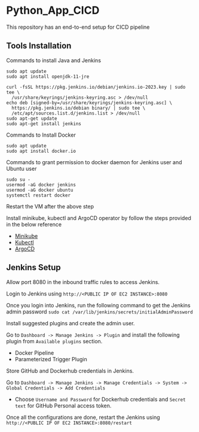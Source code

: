 # Python_App_CICD
This repository has an end-to-end setup for CICD pipeline

## Tools Installation
Commands to install Java and Jenkins

```
sudo apt update
sudo apt install openjdk-11-jre
```
```
curl -fsSL https://pkg.jenkins.io/debian/jenkins.io-2023.key | sudo tee \
  /usr/share/keyrings/jenkins-keyring.asc > /dev/null
echo deb [signed-by=/usr/share/keyrings/jenkins-keyring.asc] \
  https://pkg.jenkins.io/debian binary/ | sudo tee \
  /etc/apt/sources.list.d/jenkins.list > /dev/null
sudo apt-get update
sudo apt-get install jenkins
```

Commands to Install Docker

```
sudo apt update
sudo apt install docker.io
```

Commands to grant permission to docker daemon for Jenkins user and Ubuntu user

```
sudo su - 
usermod -aG docker jenkins
usermod -aG docker ubuntu
systemctl restart docker
```
Restart the VM after the above step

Install minikube, kubectl and ArgoCD operator by follow the steps provided in the below reference

- [Minikube](https://minikube.sigs.k8s.io/docs/start/)
- [Kubectl](https://kubernetes.io/docs/tasks/tools/)
- [ArgoCD](https://operatorhub.io/operator/argocd-operator)

## Jenkins Setup
Allow port 8080 in the inbound traffic rules to access Jenkins.

Login to Jenkins using ```http://<PUBLIC IP OF EC2 INSTANCE>:8080```

Once you login into Jenkins, run the following command to get the Jenkins admin password ```sudo cat /var/lib/jenkins/secrets/initialAdminPassword```

Install suggested plugins and create the admin user.

Go to ```Dashboard -> Manage Jenkins -> Plugin``` and install the following plugin from ```Available plugins``` section.

- Docker Pipeline
- Parameterized Trigger Plugin

Store GitHub and Dockerhub credentials in Jenkins.

Go to ```Dashboard -> Manage Jenkins -> Manage Credentials -> System -> Global Credentials -> Add Credentials```

- Choose ```Username and Password``` for Dockerhub credentials and ```Secret text``` for GitHub Personal access token.


Once all the configurations are done, restart the Jenkins using ```http://<PUBLIC IP OF EC2 INSTANCE>:8080/restart```

